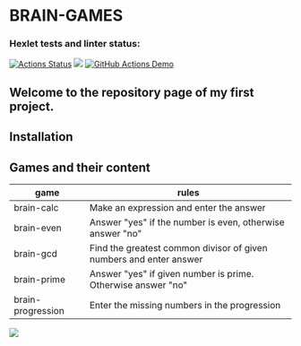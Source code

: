# BRAIN-GAMES
### Hexlet tests and linter status:
[![Actions Status](https://github.com/K0Hb/python-project-lvl1/workflows/hexlet-check/badge.svg)](https://github.com/K0Hb/python-project-lvl1/actions)
<a href="https://codeclimate.com/github/codeclimate/codeclimate/maintainability"><img src="https://api.codeclimate.com/v1/badges/a99a88d28ad37a79dbf6/maintainability" /></a>
[![GitHub Actions Demo](https://github.com/K0Hb/python-project-lvl1/actions/workflows/github-actions-demo.yml/badge.svg)](https://github.com/K0Hb/python-project-lvl1/actions/workflows/github-actions-demo.yml)

## Welcome to the repository page of my first project. 
## Installation

## Games and their content
|game|rules|
|----|-----|
|brain-calc|Make an expression and enter the answer|
|brain-even|Answer "yes" if the number is even, otherwise answer "no"|
|brain-gcd|Find the greatest common divisor of given numbers and enter answer|
|brain-prime|Answer "yes" if given number is prime. Otherwise answer "no"|
|brain-progression|Enter the missing numbers in the progression|

<a href="https://asciinema.org/a/421399" target="_blank"><img src="https://asciinema.org/a/421399.svg" /></a>
